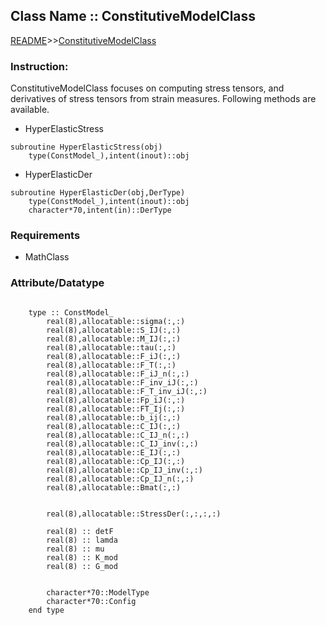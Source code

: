## Class Name :: ConstitutiveModelClass

[README](README.md)>>[ConstitutiveModelClass](Document/ConstitutiveModelClass.md)

### Instruction:
ConstitutiveModelClass focuses on computing stress tensors, and derivatives of stress tensors from strain measures. Following methods are available.


* HyperElasticStress
```
subroutine HyperElasticStress(obj)
    type(ConstModel_),intent(inout)::obj
```

* HyperElasticDer
```
subroutine HyperElasticDer(obj,DerType)
    type(ConstModel_),intent(inout)::obj
    character*70,intent(in)::DerType
```

### Requirements
- MathClass

### Attribute/Datatype

```

    type :: ConstModel_
        real(8),allocatable::sigma(:,:)
        real(8),allocatable::S_IJ(:,:)
        real(8),allocatable::M_IJ(:,:)
        real(8),allocatable::tau(:,:)
        real(8),allocatable::F_iJ(:,:)
        real(8),allocatable::F_T(:,:)
        real(8),allocatable::F_iJ_n(:,:)
        real(8),allocatable::F_inv_iJ(:,:)
        real(8),allocatable::F_T_inv_iJ(:,:)
        real(8),allocatable::Fp_iJ(:,:)
        real(8),allocatable::FT_Ij(:,:)
        real(8),allocatable::b_ij(:,:)
        real(8),allocatable::C_IJ(:,:)
        real(8),allocatable::C_IJ_n(:,:)
        real(8),allocatable::C_IJ_inv(:,:)
        real(8),allocatable::E_IJ(:,:)
        real(8),allocatable::Cp_IJ(:,:)
        real(8),allocatable::Cp_IJ_inv(:,:)
        real(8),allocatable::Cp_IJ_n(:,:)
        real(8),allocatable::Bmat(:,:)


        real(8),allocatable::StressDer(:,:,:,:)

        real(8) :: detF
        real(8) :: lamda
        real(8) :: mu
        real(8) :: K_mod
        real(8) :: G_mod
        
        
        character*70::ModelType
        character*70::Config    
    end type

```
